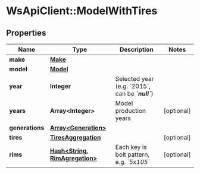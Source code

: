 # WsApiClient::ModelWithTires

## Properties
Name | Type | Description | Notes
------------ | ------------- | ------------- | -------------
**make** | [**Make**](Make.md) |  | 
**model** | [**Model**](Model.md) |  | 
**year** | **Integer** | Selected year (e.g. &#x60;2015&#x60;, can be __*&#x60;null&#x60;*__) | 
**years** | **Array&lt;Integer&gt;** | Model production years | [optional] 
**generations** | [**Array&lt;Generation&gt;**](Generation.md) |  | 
**tires** | [**TiresAggregation**](TiresAggregation.md) |  | [optional] 
**rims** | [**Hash&lt;String, RimAgregation&gt;**](RimAgregation.md) | Each key is bolt pattern, e.g. *&#x60;5x105&#x60;* | [optional] 


